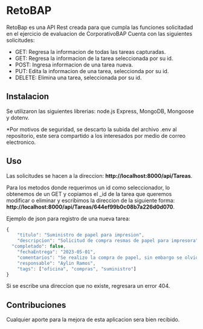 # RetoBAP

RetoBap es una API Rest creada para que cumpla las funciones solicitadad en el ejercicio de evaluacion de CorporativoBAP
Cuenta con las siguientes solicitudes:

- GET: Regresa la informacion de todas las tareas capturadas.
- GET: Regresa la informacion de la tarea seleccionada por su id.
- POST: Ingresa informacion de una tarea nueva.
- PUT: Edita la informacion de una tarea, seleccionda por su id.
- DELETE: Elimina una tarea, seleccionada por su id.


## Instalacion

Se utilizaron las siguientes librerias: node.js Express, MongoDB, Mongoose y dotenv.

*Por motivos de seguridad, se descarto la subida del archivo .env al repositorio, este sera compartido a los interesados por medio de correo electronico.


## Uso

Las solicitudes se hacen a la direccion: **http://localhost:8000/api/Tareas**.

Para los metodos donde requerimos un id como seleccionador, lo obtenemos de un GET y copiamos el _id de la tarea que queremos modificar o eliminar y 
escribimos la direccion de la siguiente forma: **http://localhost:8000/api/Tareas/644ef99b0c08b7a226d0d070**.

Ejemplo de json para registro de una nueva tarea:
```js
{
	"titulo": "Suministro de papel para impresion",
	"descripcion": "Solicitud de compra resmas de papel para impresora",
  "completado": false,
	"fechaEntrega": "2023-05-01",
	"comentarios": "Se realizo la compra de papel, sin embargo se olvido solicitar rollo de papel para el plotter",
	"responsable": "Aylin Ramos",
	"tags": ["oficina", "compras", "suministro"]
}
```
Si se escribe una direccion que no existe, regresara un error 404.


## Contribuciones

Cualquier aporte para la mejora de esta aplicacion sera bien recibido.

